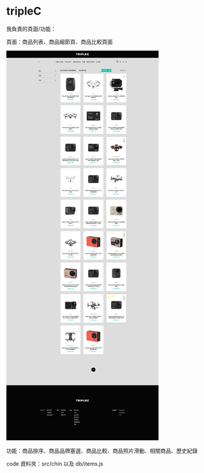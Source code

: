 # tripleC

我負責的頁面/功能：

頁面：商品列表、商品細節頁、商品比較頁面

![image](https://github.com/ChinShian/ccc/blob/master/public/chin-img/%E5%95%86%E5%93%81%E5%88%97%E8%A1%A8.PNG)

功能：商品排序、商品品牌塞選、商品比較、商品照片滑動、相關商品、歷史紀錄

code 資料夾：src/chin 以及 db/items.js
